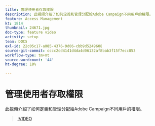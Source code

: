 ```yaml
---
title: 管理使用者存取權限
description: 此視頻介紹了如何定義和管理分配給Adobe Campaign不同用戶的權限。
feature: Access Management
kt: 1814
thumbnail: 24671.jpg
doc-type: feature video
activity: setup
team: DOCS
exl-id: 22c05c17-a085-4376-9d06-cbb9d5249608
source-git-commit: cccc2cd4141d4da4d06132af8bab3f15f7ecc853
workflow-type: tm+mt
source-wordcount: '44'
ht-degree: 18%

---
```


# 管理使用者存取權限

此視頻介紹了如何定義和管理分配給Adobe Campaign不同用戶的權限。

>[!VIDEO](https://video.tv.adobe.com/v/24671?quality=12)

